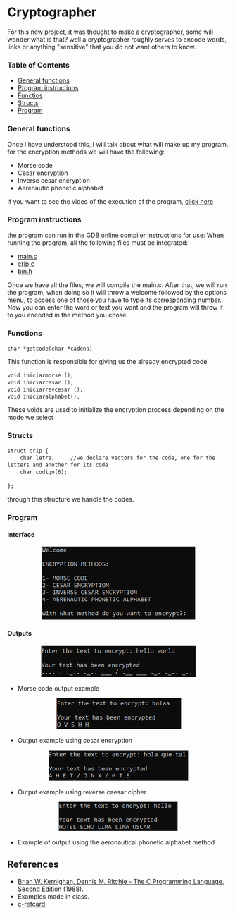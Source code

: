 # Cryptographer

For this new project, it was thought to make a cryptographer, some will wonder what is that?
well a cryptographer roughly serves to encode words, links or anything "sensitive" 
that you do not want others to know.

### Table of Contents
* [General functions](#General-functions)
* [Program instructions](#program-instructions)
* [Functios](#Functions)
* [Structs](#Structs)
* [Program](#Program)
<!-- * [License](#license) -->

### General functions
Once I have understood this, I will talk about what will make up my program.
for the encryption methods we will have the following:

- Morse code
- Cesar encryption
- Inverse cesar encryption
- Aerenautic phonetic alphabet

If you want to see the video of the execution of the program, [click here](https://youtu.be/dxkfIs7pUQo)

### Program instructions
the program can run in the GDB online compiler
instructions for use:
When running the program, all the following files must be integrated:
* [main.c](https://github.com/farydcortes/C/blob/main/PIA/CRIP/criptografo_version_2.2.c)
* [crip.c](https://github.com/farydcortes/C/blob/main/PIA/CRIP/crip.h)
* [bin.h](https://github.com/farydcortes/C/blob/main/PIA/CRIP/bin.h)

Once we have all the files, we will compile the main.c.
After that, we will run the program, when doing so it will throw a welcome followed by the options menu, to access one of those you have to type its corresponding number.
Now you can enter the word or text you want and the program will throw it to you encoded in the method you chose.

### Functions
```
char *getcode(char *cadena)
```
This function is responsible for giving us the already encrypted code

```
void iniciarmorse ();
void iniciarcesar ();
void iniciarrevcesar ();
void iniciaralphabet();
```
These voids are used to initialize the encryption process depending on the mode we select

### Structs
```
struct crip {
	char letra;		//we declare vectors for the code, one for the letters and another for its code
	char codigo[6];
	 
};
```
through this structure we handle the codes.

### Program

#### interface

<p align="center">
<img src="https://github.com/farydcortes/C/blob/main/PIA/Interface.PNG">
</p>


#### Outputs

<p align="center">
<img src="https://github.com/farydcortes/C/blob/main/PIA/morse.PNG">
</p>

* Morse code output example



<p align="center">
<img src="https://github.com/farydcortes/C/blob/main/PIA/csr.PNG">
</p>

* Output example using cesar encryption



<p align="center">
<img src="https://github.com/farydcortes/C/blob/main/PIA/cesari.PNG">
</p>

* Output example using reverse caesar cipher



<p align="center">
<img src="https://github.com/farydcortes/C/blob/main/PIA/aph.PNG">
</p>

* Example of output using the aeronautical phonetic alphabet method


## References

* [Brian W. Kernighan, Dennis M. Ritchie - The C Programming Language, Second Edition (1988).](http://cslabcms.nju.edu.cn/problem_solving/images/c/cc/The_C_Programming_Language_%282nd_Edition_Ritchie_Kernighan%29.pdf)
* Examples made in class.
* [c-refcard.](https://users.ece.utexas.edu/~adnan/c-refcard.pdf)




